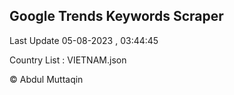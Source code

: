 

## Google Trends Keywords Scraper 
 
Last Update 05-08-2023 , 03:44:45

Country List :
VIETNAM.json



© Abdul Muttaqin 
